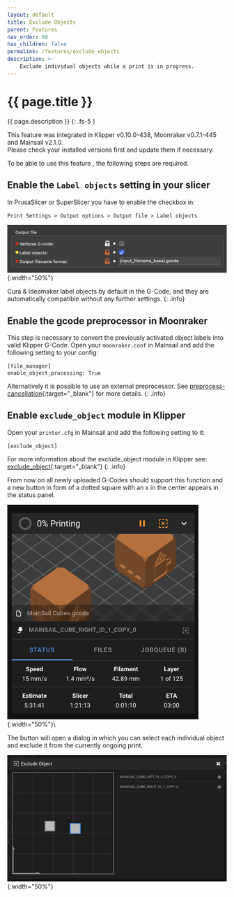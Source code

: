```yaml
---
layout: default
title: Exclude Objects
parent: Features
nav_order: 50
has_children: false
permalink: /features/exclude_objects
description: >-
    Exclude individual objects while a print is in progress.
---
```


# {{ page.title }}
{{ page.description }}
{: .fs-5 }

This feature was integrated in Klipper v0.10.0-438, Moonraker v0.7.1-445 and Mainsail v2.1.0. \
Please check your installed versions first and update them if necessary.

To be able to use this feature , the following steps are required.

## Enable the `Label objects` setting in your slicer

In PrusaSlicer or SuperSlicer you have to enable the checkbox in:
```
Print Settings > Output options > Output file > Label objects
```
![Exclude Objects - PrusaSclier](img/exclude_objects-prusaslicer.png){:width="50%"}

Cura & Ideamaker label objects by default in the G-Code, and they are automatically compatible without any further settings.
{: .info}

## Enable the gcode preprocessor in Moonraker

This step is necessary to convert the previously activated object labels into valid Klipper G-Code. Open your
`moonraker.conf` in Mainsail and add the following setting to your config:
```
[file_manager]
enable_object_processing: True
```

Alternatively it is possible to use an external preprocessor. See [preprocess-cancellation](https://github.com/kageurufu/cancelobject-preprocessor){:target="_blank"} for more
details.
{: .info}

## Enable `exclude_object` module in Klipper

Open your `printer.cfg` in Mainsail and add the following setting to it:
```
[exclude_object]
```

For more information about the exclude_object module in Klipper see:
[exclude_object](https://www.klipper3d.org/Exclude_Object.html){:target="_blank"}
{: .info}

From now on all newly uploaded G-Codes should support this function and a new button in form of a dotted square with an x in the center appears in the status
panel.

![Exclude Objects](img/exclude_objects-status_panel.png){:width="50%"}\

The button will open a dialog in which you can select each individual object and exclude it from the currently ongoing print.

![Exclude Objects](img/exclude_objects.png){:width="50%"}
